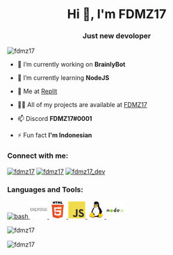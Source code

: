 <h1 align="center">Hi 👋, I'm FDMZ17</h1>
<h3 align="center">Just new devoloper</h3>

<p align="left"> <img src="https://komarev.com/ghpvc/?username=fdmz17&label=Profile%20views&color=0e75b6&style=flat" alt="fdmz17" /> </p>

- 🔭 I’m currently working on **BrainlyBot**

- 🌱 I’m currently learning **NodeJS**

- 💬 Me at [Replit](https://replit.com/@FDMZ17)

- 👨‍💻 All of my projects are available at [FDMZ17](https://fdmz17.tk)

- 📫 Discord **FDMZ17#0001**

- ⚡ Fun fact **I'm Indonesian**

<h3 align="left">Connect with me:</h3>
<p align="left">
<a href="https://codepen.io/fdmz17" target="blank"><img align="center" src="https://raw.githubusercontent.com/rahuldkjain/github-profile-readme-generator/master/src/images/icons/Social/codepen.svg" alt="fdmz17" height="30" width="40" /></a>
<a href="https://codesandbox.com/fdmz17" target="blank"><img align="center" src="https://cdn.jsdelivr.net/npm/simple-icons@3.0.1/icons/codesandbox.svg" alt="fdmz17" height="30" width="40" /></a>
<a href="https://www.hackerrank.com/fdmz17_dev" target="blank"><img align="center" src="https://raw.githubusercontent.com/rahuldkjain/github-profile-readme-generator/master/src/images/icons/Social/hackerrank.svg" alt="fdmz17_dev" height="30" width="40" /></a>
</p>

<h3 align="left">Languages and Tools:</h3>
<p align="left"> <a href="https://www.gnu.org/software/bash/" target="_blank"> <img src="https://www.vectorlogo.zone/logos/gnu_bash/gnu_bash-icon.svg" alt="bash" width="40" height="40"/> </a> <a href="https://expressjs.com" target="_blank"> <img src="https://raw.githubusercontent.com/devicons/devicon/master/icons/express/express-original-wordmark.svg" alt="express" width="40" height="40"/> </a> <a href="https://www.w3.org/html/" target="_blank"> <img src="https://raw.githubusercontent.com/devicons/devicon/master/icons/html5/html5-original-wordmark.svg" alt="html5" width="40" height="40"/> </a> <a href="https://developer.mozilla.org/en-US/docs/Web/JavaScript" target="_blank"> <img src="https://raw.githubusercontent.com/devicons/devicon/master/icons/javascript/javascript-original.svg" alt="javascript" width="40" height="40"/> </a> <a href="https://www.linux.org/" target="_blank"> <img src="https://raw.githubusercontent.com/devicons/devicon/master/icons/linux/linux-original.svg" alt="linux" width="40" height="40"/> </a> <a href="https://nodejs.org" target="_blank"> <img src="https://raw.githubusercontent.com/devicons/devicon/master/icons/nodejs/nodejs-original-wordmark.svg" alt="nodejs" width="40" height="40"/> </a> </p>

<p><img align="center" src="https://github-readme-stats.vercel.app/api/top-langs?username=fdmz17&show_icons=true&locale=en&layout=compact" alt="fdmz17" /></p>

<p><img align="center" src="https://github-readme-streak-stats.herokuapp.com/?user=fdmz17&" alt="fdmz17" /></p>
